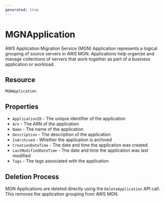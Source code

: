 ```yaml
---
generated: true
---
```


# MGNApplication

AWS Application Migration Service (MGN) Application represents a logical grouping of source servers in AWS MGN. Applications help organize and manage collections of servers that work together as part of a business application or workload.

## Resource

```text
MGNApplication
```

## Properties

- `ApplicationID` - The unique identifier of the application
- `Arn` - The ARN of the application
- `Name` - The name of the application
- `Description` - The description of the application
- `IsArchived` - Whether the application is archived
- `CreationDateTime` - The date and time the application was created
- `LastModifiedDateTime` - The date and time the application was last modified
- `Tags` - The tags associated with the application

## Deletion Process

MGN Applications are deleted directly using the `DeleteApplication` API call. This removes the application grouping from AWS MGN.


